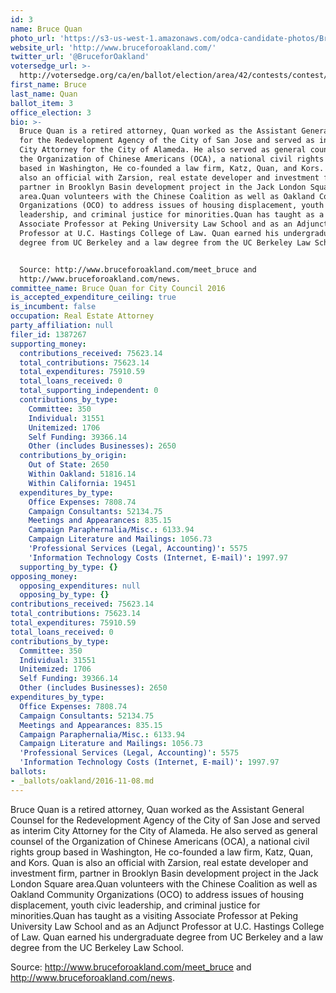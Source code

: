 ```yaml
---
id: 3
name: Bruce Quan
photo_url: 'https://s3-us-west-1.amazonaws.com/odca-candidate-photos/Bruce_Quan.png'
website_url: 'http://www.bruceforoakland.com/'
twitter_url: '@BruceforOakland'
votersedge_url: >-
  http://votersedge.org/ca/en/ballot/election/area/42/contests/contest/13234/candidate/130753?&county=Alameda%20County&election_authority_id=1
first_name: Bruce
last_name: Quan
ballot_item: 3
office_election: 3
bio: >-
  Bruce Quan is a retired attorney, Quan worked as the Assistant General Counsel
  for the Redevelopment Agency of the City of San Jose and served as interim
  City Attorney for the City of Alameda. He also served as general counsel of
  the Organization of Chinese Americans (OCA), a national civil rights group
  based in Washington, He co-founded a law firm, Katz, Quan, and Kors. Quan is
  also an official with Zarsion, real estate developer and investment firm,
  partner in Brooklyn Basin development project in the Jack London Square
  area.Quan volunteers with the Chinese Coalition as well as Oakland Community
  Organizations (OCO) to address issues of housing displacement, youth civic
  leadership, and criminal justice for minorities.Quan has taught as a visiting
  Associate Professor at Peking University Law School and as an Adjunct
  Professor at U.C. Hastings College of Law. Quan earned his undergraduate
  degree from UC Berkeley and a law degree from the UC Berkeley Law School.


  Source: http://www.bruceforoakland.com/meet_bruce and
  http://www.bruceforoakland.com/news.
committee_name: Bruce Quan for City Council 2016
is_accepted_expenditure_ceiling: true
is_incumbent: false
occupation: Real Estate Attorney
party_affiliation: null
filer_id: 1387267
supporting_money:
  contributions_received: 75623.14
  total_contributions: 75623.14
  total_expenditures: 75910.59
  total_loans_received: 0
  total_supporting_independent: 0
  contributions_by_type:
    Committee: 350
    Individual: 31551
    Unitemized: 1706
    Self Funding: 39366.14
    Other (includes Businesses): 2650
  contributions_by_origin:
    Out of State: 2650
    Within Oakland: 51816.14
    Within California: 19451
  expenditures_by_type:
    Office Expenses: 7808.74
    Campaign Consultants: 52134.75
    Meetings and Appearances: 835.15
    Campaign Paraphernalia/Misc.: 6133.94
    Campaign Literature and Mailings: 1056.73
    'Professional Services (Legal, Accounting)': 5575
    'Information Technology Costs (Internet, E-mail)': 1997.97
  supporting_by_type: {}
opposing_money:
  opposing_expenditures: null
  opposing_by_type: {}
contributions_received: 75623.14
total_contributions: 75623.14
total_expenditures: 75910.59
total_loans_received: 0
contributions_by_type:
  Committee: 350
  Individual: 31551
  Unitemized: 1706
  Self Funding: 39366.14
  Other (includes Businesses): 2650
expenditures_by_type:
  Office Expenses: 7808.74
  Campaign Consultants: 52134.75
  Meetings and Appearances: 835.15
  Campaign Paraphernalia/Misc.: 6133.94
  Campaign Literature and Mailings: 1056.73
  'Professional Services (Legal, Accounting)': 5575
  'Information Technology Costs (Internet, E-mail)': 1997.97
ballots:
- _ballots/oakland/2016-11-08.md
---
```

Bruce Quan is a retired attorney, Quan worked as the Assistant General Counsel for the Redevelopment Agency of the City of San Jose and served as interim City Attorney for the City of Alameda. He also served as general counsel of the Organization of Chinese Americans (OCA), a national civil rights group based in Washington, He co-founded a law firm, Katz, Quan, and Kors. Quan is also an official with Zarsion, real estate developer and investment firm, partner in Brooklyn Basin development project in the Jack London Square area.Quan volunteers with the Chinese Coalition as well as Oakland Community Organizations (OCO) to address issues of housing displacement, youth civic leadership, and criminal justice for minorities.Quan has taught as a visiting Associate Professor at Peking University Law School and as an Adjunct Professor at U.C. Hastings College of Law. Quan earned his undergraduate degree from UC Berkeley and a law degree from the UC Berkeley Law School.

Source: http://www.bruceforoakland.com/meet_bruce and http://www.bruceforoakland.com/news.
